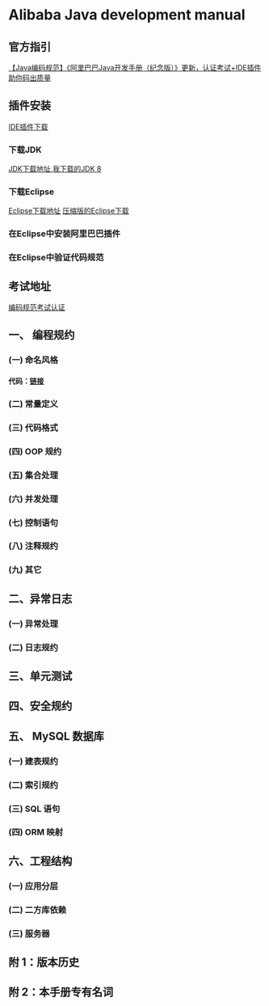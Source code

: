 # Alibaba Java development manual  
## 官方指引
[【Java编码规范】《阿里巴巴Java开发手册（纪念版）》更新，认证考试+IDE插件助你码出质量
](https://yq.aliyun.com/articles/69327?spm=5176.10695662.1996646101.searchclickresult.4059131ckdqOp4)
## 插件安装
[IDE插件下载](https://github.com/alibaba/p3c?spm=a2c4e.11153940.blogcont69327.9.5bad2b13oxkxZE)
### 下载JDK
[JDK下载地址,我下载的JDK 8 ](http://www.oracle.com/technetwork/java/javase/downloads/index.html)
### 下载Eclipse
[Eclipse下载地址](http://www.eclipse.org/downloads/)
[压缩版的Eclipse下载](http://www.eclipse.org/downloads/eclipse-packages/)
### 在Eclipse中安装阿里巴巴插件

### 在Eclipse中验证代码规范
## 考试地址
[编码规范考试认证](https://edu.aliyun.com/certification/cldt02)
## 一、 编程规约   
###     (一) 命名风格           
####        代码：[链接](C:\rj\git\AlibabaPress\AlibabaJavaDevelopmentManual\Codes)  
###     (二) 常量定义    
###     (三) 代码格式   
###     (四) OOP 规约   
###     (五) 集合处理   
###     (六) 并发处理    
###     (七) 控制语句   
###     (八) 注释规约   
###     (九) 其它   
## 二、异常日志    
###     (一) 异常处理   
###     (二) 日志规约    
## 三、单元测试    
## 四、安全规约   
## 五、 MySQL 数据库   
###     (一) 建表规约   
###     (二) 索引规约   
###     (三) SQL 语句  
###     (四) ORM 映射  
## 六、工程结构   
###     (一) 应用分层   
###     (二) 二方库依赖   
###     (三) 服务器   
## 附 1：版本历史   
## 附 2：本手册专有名词   
